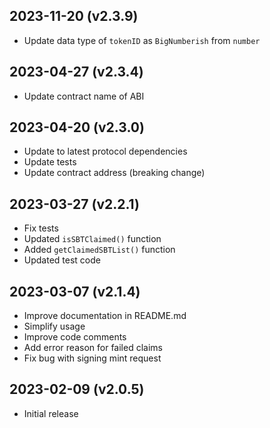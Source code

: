 2023-11-20 (v2.3.9)
-------------------

- Update data type of `tokenID` as `BigNumberish` from `number`

2023-04-27 (v2.3.4)
-------------------

- Update contract name of ABI

2023-04-20 (v2.3.0)
-------------------

- Update to latest protocol dependencies
- Update tests
- Update contract address (breaking change)

2023-03-27 (v2.2.1)
-------------------

- Fix tests
- Updated `isSBTClaimed()` function
- Added `getClaimedSBTList()` function
- Updated test code

2023-03-07 (v2.1.4)
-------------------

- Improve documentation in README.md
- Simplify usage
- Improve code comments
- Add error reason for failed claims
- Fix bug with signing mint request

2023-02-09 (v2.0.5)
-------------------

- Initial release
